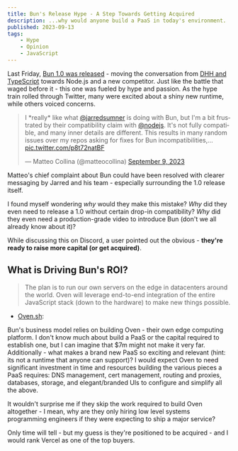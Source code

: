 ```yaml
---
title: Bun's Release Hype - A Step Towards Getting Acquired
description: ...why would anyone build a PaaS in today's environment.
published: 2023-09-13
tags:
    - Hype
    - Opinion
    - JavaScript
---
```

Last Friday, [Bun 1.0 was released](https://twitter.com/bunjavascript/status/1700148056706949627?ref_src=twsrc%5Etfw) - moving the conversation from [DHH and TypeScript](https://world.hey.com/dhh/turbo-8-is-dropping-typescript-70165c01) towards Node.js and a new competitor. Just like the battle that waged before it - this one was fueled by hype and passion. As the hype train rolled through Twitter, many were excited about a shiny new runtime, while others voiced concerns.
<blockquote class="twitter-tweet"><p lang="en" dir="ltr">I *really* like what <a href="https://twitter.com/jarredsumner?ref_src=twsrc%5Etfw">@jarredsumner</a> is doing with Bun, but I&#39;m a bit frustrated by their compatibility claim with <a href="https://twitter.com/nodejs?ref_src=twsrc%5Etfw">@nodejs</a>. It&#39;s not fully compatible, and many inner details are different. This results in many random issues over my repos asking for fixes for Bun incompatibilities,… <a href="https://t.co/p8t72natBF">pic.twitter.com/p8t72natBF</a></p>&mdash; Matteo Collina (@matteocollina) <a href="https://twitter.com/matteocollina/status/1700489064867123674?ref_src=twsrc%5Etfw">September 9, 2023</a></blockquote> <script async src="https://platform.twitter.com/widgets.js" charset="utf-8"></script>

Matteo's chief complaint about Bun could have been resolved with clearer messaging by Jarred and his team - especially surrounding the 1.0 release itself.

I found myself wondering *why* would they make this mistake? *Why* did they even need to release a 1.0 without certain drop-in compatibility? *Why* did they even need a production-grade video to introduce Bun (don't we all already know about it)?

While discussing this on Discord, a user pointed out the obvious - **they're ready to raise more capital (or get acquired)**.

## What is Driving Bun's ROI?

> The plan is to run our own servers on the edge in datacenters around the world. Oven will leverage end-to-end integration of the entire JavaScript stack (down to the hardware) to make new things possible.
- [Oven.sh](https://oven.sh/):

Bun's business model relies on building Oven - their own edge computing platform. I don't know much about build a PaaS or the capital required to establish one, but I can imagine that $7m might not make it very far. Additionally - what makes a brand new PaaS so exciting and relevant (hint: its not a runtime that anyone can support)? I would expect Oven to need significant investment in time and resources building the various pieces a PaaS requires: DNS management, cert management, routing and proxies, databases, storage, and elegant/branded UIs to configure and simplify all the above.

It wouldn't surprise me if they skip the work required to build Oven altogether - I mean, why are they only hiring low level systems programming engineers if they were expecting to ship a major service?

Only time will tell - but my guess is they're positioned to be acquired - and I would rank Vercel as one of the top buyers.
